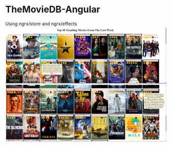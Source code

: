 # TheMovieDB-Angular 
Using ngrx/store and ngrx/effects
![capture1](src/assets/capture1.png)
![capture2](src/assets/capture2.png)
